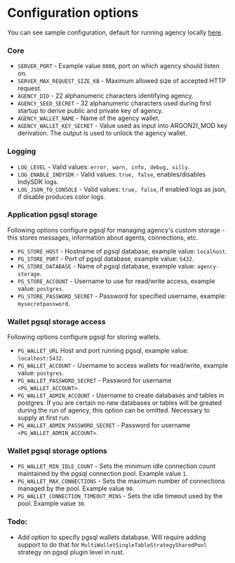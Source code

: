 # Configuration options
You can see sample configuration, default for running agency locally [here](./config/localhost.env).

### Core
- `SERVER_PORT` - Example value `8080`, port on which agency should listen on.
- `SERVER_MAX_REQUEST_SIZE_KB` - Maximum allowed size of accepted HTTP request. 
- `AGENCY_DID` - 22 alphanumeric characters identifying agency.
- `AGENCY_SEED_SECRET` - 32 alphanumeric characters used during first startup to derive public and private key of agency.
- `AGENCY_WALLET_NAME` - Name of the agency wallet.
- `AGENCY_WALLET_KEY_SECRET` - Value used as input into ARGON2I_MOD key derivation. The output is used to unlock 
   the agency wallet.

### Logging
- `LOG_LEVEL` - Valid values: `error, warn, info, debug, silly`.
- `LOG_ENABLE_INDYSDK` - Valid values: `true, false`, enables/disables IndySDK logs.
- `LOG_JSON_TO_CONSOLE` - Valid values: `true, false`, if enabled logs as json, if disable produces color logs.

### Application pgsql storage
Following options configure pgsql for managing agency's custom storage - this stores messages, information about agents,
connections, etc.

- `PG_STORE_HOST` - Hostname of pgsql database, example value: `localhost`.
- `PG_STORE_PORT` - Port of pgsql database, example value: `5432`.
- `PG_STORE_DATABASE` - Name of pgsql database, example value: `agency-storage`.
- `PG_STORE_ACCOUNT` - Username to use for read/write access, example value: `postgres`.
- `PG_STORE_PASSWORD_SECRET` - Password for specified username, example: `mysecretpassword`.

### Wallet pgsql storage access
Following options configure pgsql for storing wallets.

- `PG_WALLET_URL` Host and port running pgsql, example value: `localhost:5432`.
- `PG_WALLET_ACCOUNT` - Username to access wallets for read/write, example value: `postgres`.
- `PG_WALLET_PASSWORD_SECRET` - Password for username `<PG_WALLET_ACCOUNT>`.
- `PG_WALLET_ADMIN_ACCOUNT` - Username to create databases and tables in postgres. If you are certain no new databases 
   or tables will be greated during the run of agency, this option can be omitted. Necessary to supply at first run.
- `PG_WALLET_ADMIN_PASSWORD_SECRET` - Password for username `<PG_WALLET_ADMIN_ACCOUNT>`.

### Wallet pgsql storage options
- `PG_WALLET_MIN_IDLE_COUNT` - Sets the minimum idle connection count maintained by the pgsql connection pool. 
   Example value `1`.
- `PG_WALLET_MAX_CONNECTIONS` - Sets the maximum number of connections managed by the pool. Example value `90`.
- `PG_WALLET_CONNECTION_TIMEOUT_MINS` - Sets the idle timeout used by the pool. Example value `30`.

### Todo: 
- Add option to specify pgsql wallets database. Will require adding support to do that 
  for `MultiWalletSingleTableStrategySharedPool` strategy on pgsql plugin level in rust.
 
